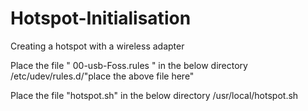 # Hotspot-Initialisation
Creating a hotspot with a wireless adapter

Place the file " 00-usb-Foss.rules " in the below directory 
/etc/udev/rules.d/"place the above file here"

Place the file "hotspot.sh" in the below directory 
/usr/local/hotspot.sh 
